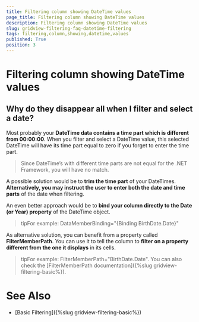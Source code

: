 ```yaml
---
title: Filtering column showing DateTime values
page_title: Filtering column showing DateTime values
description: Filtering column showing DateTime values
slug: gridview-filtering-faq-datetime-filtering
tags: filtering,column,showing,datetime,values
published: True
position: 3
---
```


# Filtering column showing DateTime values


## Why do they disappear all when I filter and select a date?
      

Most probably your __DateTime data contains a time part which is different from 00:00:00__. When you filter and select a DateTime value, this selected DateTime will have its time part equal to zero if you forget to enter the time part. 
        

>Since DateTime’s with different time parts are not equal for the .NET Framework, you will have no match.
          

A possible solution would be to __trim the time part__ of your DateTimes. __Alternatively, you may instruct the user to enter both the date and time parts__ of the date when filtering.
        

An even better approach would be to __bind your column directly to the Date (or Year) property__ of the DateTime object. 
        

>tipFor example: DataMemberBinding="{Binding BirthDate.Date}"

As alternative solution, you can benefit from a property called __FilterMemberPath__. You can use it to tell the column to __filter on a property different from the one it displays__ in its cells.      
        

>tipFor example: FilterMemberPath="BirthDate.Date". You can also check the [FilterMemberPath documentation]({%slug gridview-filtering-basic%}).
          

# See Also

 * [Basic Filtering]({%slug gridview-filtering-basic%})
